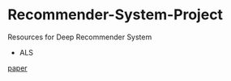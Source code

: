 # Recommender-System-Project
Resources for Deep Recommender System

- ALS

[paper](http://yifanhu.net/PUB/cf.pdf)
